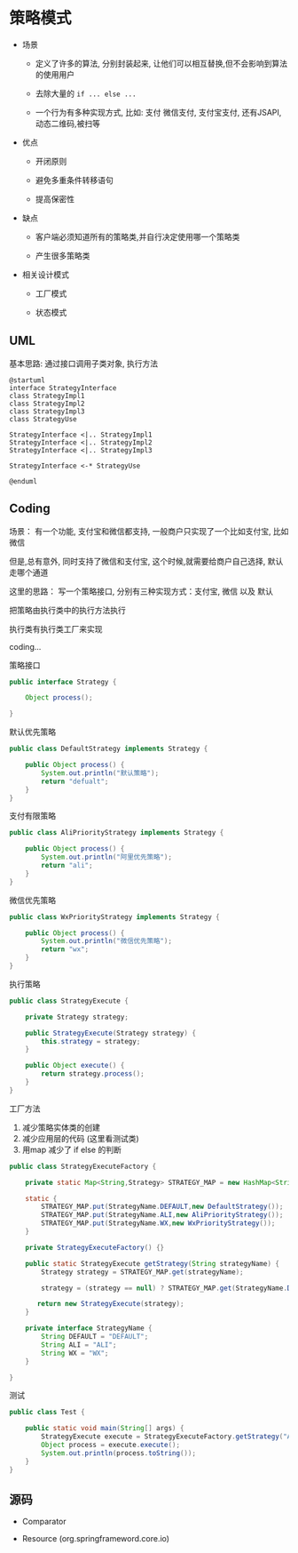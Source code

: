# 策略模式

* 场景

    *  定义了许多的算法, 分别封装起来, 让他们可以相互替换,但不会影响到算法的使用用户

    * 去除大量的 `if ... else ...`

    * 一个行为有多种实现方式, 比如: 支付 微信支付, 支付宝支付, 还有JSAPI,动态二维码,被扫等

* 优点

    * 开闭原则

    * 避免多重条件转移语句

    * 提高保密性

* 缺点

    * 客户端必须知道所有的策略类,并自行决定使用哪一个策略类

    * 产生很多策略类

* 相关设计模式
    
    * 工厂模式

    * 状态模式

## UML

基本思路: 通过接口调用子类对象, 执行方法

```UML
@startuml
interface StrategyInterface
class StrategyImpl1
class StrategyImpl2
class StrategyImpl3
class StrategyUse

StrategyInterface <|.. StrategyImpl1
StrategyInterface <|.. StrategyImpl2
StrategyInterface <|.. StrategyImpl3

StrategyInterface <-* StrategyUse

@enduml
```

## Coding

场景： 有一个功能, 支付宝和微信都支持, 一般商户只实现了一个比如支付宝, 比如微信

但是,总有意外, 同时支持了微信和支付宝, 这个时候,就需要给商户自己选择, 默认走哪个通道

这里的思路： 写一个策略接口, 分别有三种实现方式：支付宝, 微信 以及 默认

把策略由执行类中的执行方法执行

执行类有执行类工厂来实现

coding...

策略接口

```java
public interface Strategy {

    Object process();

}
```

默认优先策略

```java
public class DefaultStrategy implements Strategy {

    public Object process() {
        System.out.println("默认策略");
        return "defualt";
    }
}
```

支付有限策略

```java
public class AliPriorityStrategy implements Strategy {

    public Object process() {
        System.out.println("阿里优先策略");
        return "ali";
    }
}
```

微信优先策略

```java
public class WxPriorityStrategy implements Strategy {

    public Object process() {
        System.out.println("微信优先策略");
        return "wx";
    }
}
```

执行策略

```java
public class StrategyExecute {

    private Strategy strategy;

    public StrategyExecute(Strategy strategy) {
        this.strategy = strategy;
    }

    public Object execute() {
        return strategy.process();
    }
}
```

工厂方法
1. 减少策略实体类的创建
2. 减少应用层的代码 (这里看测试类)
3. 用map 减少了 if else 的判断

```java
public class StrategyExecuteFactory {

    private static Map<String,Strategy> STRATEGY_MAP = new HashMap<String, Strategy>();

    static {
        STRATEGY_MAP.put(StrategyName.DEFAULT,new DefaultStrategy());
        STRATEGY_MAP.put(StrategyName.ALI,new AliPriorityStrategy());
        STRATEGY_MAP.put(StrategyName.WX,new WxPriorityStrategy());
    }

    private StrategyExecuteFactory() {}

    public static StrategyExecute getStrategy(String strategyName) {
        Strategy strategy = STRATEGY_MAP.get(strategyName);

        strategy = (strategy == null) ? STRATEGY_MAP.get(StrategyName.DEFAULT) : strategy;

       return new StrategyExecute(strategy);
    }

    private interface StrategyName {
        String DEFAULT = "DEFAULT";
        String ALI = "ALI";
        String WX = "WX";
    }

}
```

测试

```java
public class Test {

    public static void main(String[] args) {
        StrategyExecute execute = StrategyExecuteFactory.getStrategy("ALI");
        Object process = execute.execute();
        System.out.println(process.toString());
    }
}
```

## 源码

* Comparator

* Resource (org.springframeword.core.io)

